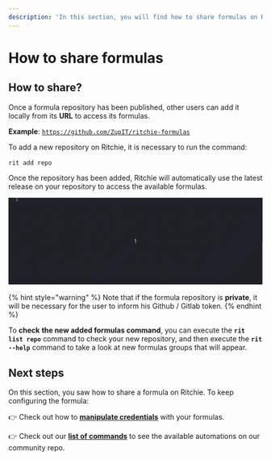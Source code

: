 ```yaml
---
description: 'In this section, you will find how to share formulas on Ritchie.'
---
```


# How to share formulas

## How to share?

Once a formula repository has been published, other users can add it locally from its **URL** to access its formulas.

**Example**: [`https://github.com/ZupIT/ritchie-formulas`](https://github.com/ZupIT/ritchie-formulas)

To add a new repository on Ritchie, it is necessary to run the command: 

```text
rit add repo
```

Once the repository has been added, Ritchie will automatically use the latest release on your repository to access the available formulas.

![rit add repo command demonstration](../.gitbook/assets/rit-add-repo-3.gif)

{% hint style="warning" %}
Note that if the formula repository is **private**, it will be necessary for the user to inform his Github / Gitlab token.
{% endhint %}

To **check** **the new added formulas command**, you can execute the **`rit list repo`** command to check your new repository, and then execute the **`rit --help`** command to take a look at new formulas groups that will appear.

## Next steps 

On this section, you saw how to share a formula on Ritchie. To keep configuring the formula: 

👉 Check out how to [**manipulate credentials**](https://docs.ritchiecli.io/how-to/manipulate-credentials) with your formulas.

👉 Check out our [**list of commands**](../developer/list-of-commands.md) to see the available automations on our community repo. 

